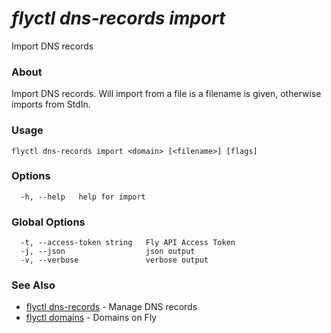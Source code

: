# _flyctl dns-records import_

Import DNS records

### About

Import DNS records. Will import from a file is a filename is given, otherwise
imports from StdIn.

### Usage
```
flyctl dns-records import <domain> [<filename>] [flags]
```

### Options

```
  -h, --help   help for import
```

### Global Options

```
  -t, --access-token string   Fly API Access Token
  -j, --json                  json output
  -v, --verbose               verbose output
```

### See Also

* [flyctl dns-records](/docs/flyctl/dns-records/)	 - Manage DNS records
* [flyctl domains](/docs/flyctl/domains/)	 - Domains on Fly

